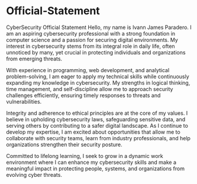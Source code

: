 # Official-Statement
CyberSecurity Official Statement
Hello, my name is Ivann James Paradero. I am an aspiring cybersecurity professional with a strong foundation in computer science and a passion for securing digital environments. My interest in cybersecurity stems from its integral role in daily life, often unnoticed by many, yet crucial in protecting individuals and organizations from emerging threats.

With experience in programming, web development, and analytical problem-solving, I am eager to apply my technical skills while continuously expanding my knowledge in cybersecurity. My strengths in logical thinking, time management, and self-discipline allow me to approach security challenges efficiently, ensuring timely responses to threats and vulnerabilities.

Integrity and adherence to ethical principles are at the core of my values. I believe in upholding cybersecurity laws, safeguarding sensitive data, and serving others by contributing to a safer digital landscape. As I continue to develop my expertise, I am excited about opportunities that allow me to collaborate with security teams, learn from industry professionals, and help organizations strengthen their security posture.

Committed to lifelong learning, I seek to grow in a dynamic work environment where I can enhance my cybersecurity skills and make a meaningful impact in protecting people, systems, and organizations from evolving cyber threats.
